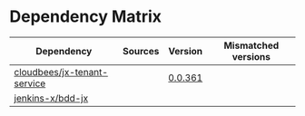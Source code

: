# Dependency Matrix

Dependency | Sources | Version | Mismatched versions
---------- | ------- | ------- | -------------------
[cloudbees/jx-tenant-service](https://github.com/cloudbees/jx-tenant-service) |  | [0.0.361](https://github.com/cloudbees/jx-tenant-service/releases/tag/v0.0.361) | 
[jenkins-x/bdd-jx](https://github.com/jenkins-x/bdd-jx.git) |  | []() | 
